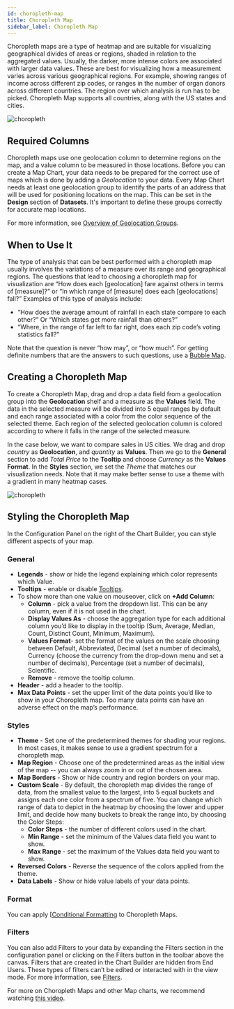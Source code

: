 ```yaml
---
id: choropleth-map
title: Choropleth Map
sidebar_label: Choropleth Map
---
```


<div style={{textAlign: "justify"}}>

Choropleth maps are a type of heatmap and are suitable for visualizing geographical divides of areas or regions, shaded in relation to the aggregated values. Usually, the darker, more intense colors are associated with larger data values. These are best for visualizing how a measurement varies across various geographical regions. For example, showing ranges of income across different zip codes, or ranges in the number of organ donors across different countries. The region over which analysis is run has to be picked. Choropleth Map supports all countries, along with the US states and cities.

![choropleth](https://s3.amazonaws.com/cdn.qrvey.com/documentation_assets/ui-docs/dataviews/chart-types-all/Choropleth/choropleth.png#thumbnail)


## Required Columns
Choropleth maps use one geolocation column to determine regions on the map, and a value column to be measured in those locations. 
Before you can create a Map Chart, your data needs to be prepared for the correct use of maps which is done by adding a *Geolocation* to your data.
Every Map Chart needs at least one geolocation group to identify the parts of an address that will be used for positioning locations on the map. This can be set in the **Design** section of **Datasets**. It's important to define these groups correctly for accurate map locations.

For more information, see [Overview of Geolocation Groups](../../data/datasets/design/geolocation/overview-of-geolocation.md).


## When to Use It
The type of analysis that can be best performed with a choropleth map usually involves the variations of a measure over its range and geographical regions. The questions that lead to choosing a choropleth map for visualization are “How does each [geolocation] fare against others in terms of [measure]?” or “In which range of [measure] does each [geolocations] fall?” Examples of this type of analysis include:
* “How does the average amount of rainfall in each state compare to each other?” Or “Which states get more rainfall than others?”
* “Where, in the range of far left to far right, does each zip code’s voting statistics fall?”

Note that the question is never “how may”, or “how much”. For getting definite numbers that are the answers to such questions, use a [Bubble Map](../chart-types/bubble-map.md).

## Creating a Choropleth Map

To create a Choropleth Map, drag and drop a data field from a geolocation group into the **Geolocation** shelf and a measure as the **Values** field. The data in the selected measure will be divided into 5 equal ranges by default and each range associated with a color from the color sequence of the selected theme. Each region of the selected geolocation column is colored according to where it falls in the range of the selected measure. 

In the case below, we want to compare sales in US cities. We drag and drop *country* as **Geolocation**, and *quantity* as **Values**. Then we go to the **General** section to add *Total Price* to the **Tooltip** and choose *Currency* as the **Values Format**. In the **Styles** section, we set the *Theme* that matches our visualization needs. Note that it may make better sense to use a theme with a gradient in many heatmap cases.  


![choropleth](https://s3.amazonaws.com/cdn.qrvey.com/documentation_assets/ui-docs/dataviews/chart-types-all/Choropleth/create.gif#thumbnail)


## Styling the Choropleth Map 
In the Configuration Panel on the right of the Chart Builder, you can style different aspects of your map.

### General
* **Legends** - show or hide the legend explaining which color represents which Value.
* **Tooltips** - enable or disable [Tooltips](../../chart-builder/tooltips.md).
 * To show more than one value on mouseover, click on **+Add Column**:
     * **Column** - pick a value from the dropdown list. This can be any column, even if it is not used in the chart.
     * **Display Values As** - choose the aggregation type for each additional column you’d like to display in the tooltip (Sum, Average, Median, Count, Distinct Count, Minimum, Maximum).
     * **Values Format**- set the format of the values on the scale choosing between Default, Abbreviated, Decimal (set a number of decimals), Currency (choose the currency from the drop-down menu and set a number of decimals), Percentage (set a number of decimals), Scientific.
     * **Remove** - remove the tooltip column.
 * **Header** - add a header to the tooltip.
* **Max Data Points** - set the upper limit of the data points you’d like to show in your Choropleth map. Too many data points can have an adverse effect on the map’s performance.

### Styles
* **Theme** - Set one of the predetermined themes for shading your regions. In most cases, it makes sense to use a gradient spectrum for a choropleth map. 
* **Map Region** - Choose one of the predetermined areas as the initial view of the map -- you can always zoom in or out of the chosen area.
* **Map Borders** - Show or hide country and region borders on your map.  
* **Custom Scale** - By default, the choropleth map divides the range of data, from the smallest value to the largest, into 5 equal buckets and assigns each one color from a spectrum of five. You can change which range of data to depict in the heatmap by choosing the lower and upper limit, and decide how many buckets to break the range into, by choosing the Color Steps:
  * **Color Steps** - the number of different colors used in the chart.
  * **Min Range** - set the minimum of the Values data field you want to show.
  * **Max Range** - set the maximum of the Values data field you want to show.
* **Reversed Colors** -  Reverse the sequence of the colors applied from the theme.
* **Data Labels** -  Show or hide value labels of your data points.

### Format
You can apply [[Conditional Formatting](../configure-charts/chart-format.md#small-multiples#conditional-formatting) to Choropleth Maps.

### Filters
You can also add Filters to your data by expanding the Filters section in the configuration panel or clicking on the Filters button in the toolbar above the canvas. 
Filters that are created in the Chart Builder are hidden from End Users. These types of filters can’t be edited or interacted with in the view mode. For more information, see [Filters](../configure-charts/chart-filters.md).



For more on Choropleth Maps and other Map charts, we recommend watching <a href="/docs-v2/video-training/legacy/map-chart.md" target="_blank">this video</a>.




</div>